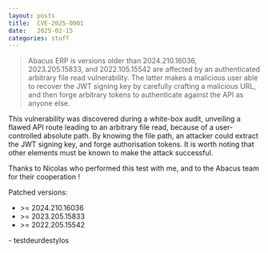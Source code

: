 ```yaml
---
layout: posts
title:  CVE-2025-0001
date:   2025-02-15
categories: stuff
---
```


>Abacus ERP is versions older than 2024.210.16036, 2023.205.15833, and 2022.105.15542 are affected by an authenticated arbitrary file read vulnerability. The latter makes a malicious user able to recover the JWT signing key by carefully crafting a malicious URL, and then forge arbitrary tokens to authenticate against the API as anyone else.

This vulnerability was discovered during a white-box audit, unveiling a flawed API route leading to an arbitrary file read, because of a user-controlled absolute path. By knowing the file path, an attacker could extract the JWT signing key, and forge authorisation tokens. It is worth noting that other elements must be known to make the attack successful.

Thanks to Nicolas who performed this test with me, and to the Abacus team for their cooperation !

Patched versions:
* &gt;= 2024.210.16036
* &gt;= 2023.205.15833
* &gt;= 2022.205.15542

\- testdeurdestylos
